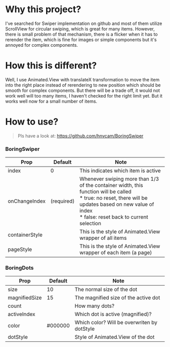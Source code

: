 # Why this project?
I've searched for Swiper implementation on github and most of them utilize ScrollView for circular swiping, which is great for many items. However, there is small problem of that mechanism, there is a flicker when it has to rerender the item, which is fine for images or simple components but it's annoyed for complex components.

# How this is different?
Well, I use Animated.View with translateX transformation to move the item into the right place instead of rerendering to new position which should be smooth for complex components.
But there will be a trade off, it would not work well will too many items, I haven't checked for the right limit yet. But it works well now for a small number of items.

# How to use?
> Pls have a look at: https://github.com/hnvcam/BoringSwiper

### BoringSwiper

| Prop | Default | Note |
|---|---|---|
| index | 0 | This indicates which item is active |
| onChangeIndex | (required) | Whenever swiping more than 1/3 of the container width, this function will be called <br/> * true: no reset, there will be updates based on new value of index <br/> * false: reset back to current selection |
| containerStyle | | This is the style of Animated.View wrapper of all items |
| pageStyle | | This is the style of Animated.View wrapper of each item (a page) |

### BoringDots

| Prop | Default | Note |
|---|---|---|
| size | 10 | The normal size of the dot |
| magnifiedSize | 15 | The magnified size of the active dot |
| count | | How many dots? |
| activeIndex | | Which dot is active (magnified)? |
| color | #000000 | Which color? Will be overwriten by dotStyle |
| dotStyle | | Style of Animated.View of the dot |
